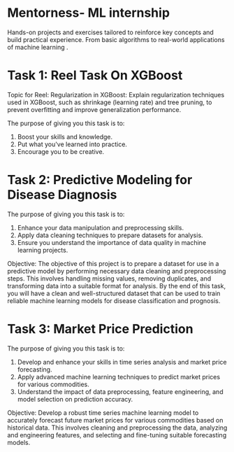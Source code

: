 # Mentorness- ML internship
Hands-on projects and exercises tailored to reinforce key concepts and build practical experience. From basic algorithms to real-world applications of machine learning .
# Task 1: Reel Task On XGBoost
Topic for Reel: Regularization in XGBoost: Explain regularization techniques used in XGBoost, such as shrinkage (learning rate) and tree pruning, to prevent overfitting and improve generalization performance.

The purpose of giving you this task is to:
1. Boost your skills and knowledge.
2. Put what you've learned into practice.
3. Encourage you to be creative.

# Task 2: Predictive Modeling for Disease Diagnosis

The purpose of giving you this task is to:
1. Enhance your data manipulation and preprocessing skills.
2. Apply data cleaning techniques to prepare datasets for analysis.
3. Ensure you understand the importance of data quality in machine learning projects.
   
Objective:
The objective of this project is to prepare a dataset for use in a predictive model by performing necessary data cleaning and preprocessing steps. This involves handling missing values, removing duplicates, and transforming data into a suitable format for analysis. By the end of this task, you will have a clean and well-structured dataset that can be used to train reliable machine learning models for disease classification and prognosis.

# Task 3: Market Price Prediction

The purpose of giving you this task is to:
1. Develop and enhance your skills in time series analysis and market price forecasting.
2. Apply advanced machine learning techniques to predict market prices for various commodities.
3. Understand the impact of data preprocessing, feature engineering, and model selection on prediction accuracy.

Objective: Develop a robust time series machine learning model to accurately forecast future market prices for various commodities based on historical data. This involves cleaning and preprocessing the data, analyzing and engineering features, and selecting and fine-tuning suitable forecasting models.






